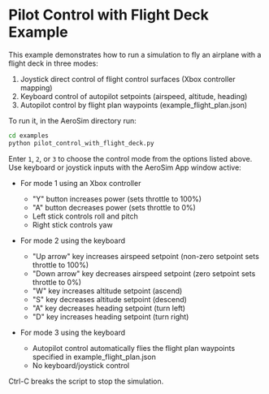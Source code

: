 # Pilot Control with Flight Deck Example

This example demonstrates how to run a simulation to fly an airplane with a
flight deck in three modes:

1. Joystick direct control of flight control surfaces (Xbox controller mapping)
2. Keyboard control of autopilot setpoints (airspeed, altitude, heading)
3. Autopilot control by flight plan waypoints (example_flight_plan.json)

To run it, in the AeroSim directory run:

```sh
cd examples
python pilot_control_with_flight_deck.py
```

Enter `1`, `2`, or `3` to choose the control mode from the options listed above.
Use keyboard or joystick inputs with the AeroSim App window active:
    
- For mode 1 using an Xbox controller
    - "Y" button increases power (sets throttle to 100%)
    - "A" button decreases power (sets throttle to 0%)
    - Left stick controls roll and pitch
    - Right stick controls yaw

- For mode 2 using the keyboard
    - "Up arrow" key increases airspeed setpoint (non-zero setpoint sets throttle to 100%)
    - "Down arrow" key decreases airspeed setpoint (zero setpoint sets throttle to 0%)
    - "W" key increases altitude setpoint (ascend)
    - "S" key decreases altitude setpoint (descend)
    - "A" key decreases heading setpoint (turn left)
    - "D" key increases heading setpoint (turn right)
    
- For mode 3 using the keyboard
    - Autopilot control automatically flies the flight plan waypoints specified in example_flight_plan.json
    - No keyboard/joystick control

Ctrl-C breaks the script to stop the simulation.